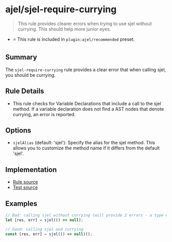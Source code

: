 # ajel/sjel-require-currying

> This rule provides clearer errors when trying to use sjel without currying. This should help more junior eyes.

- ⭐️ This rule is included in `plugin:ajel/recommended` preset.

## Summary

The `sjel-require-currying` rule provides a clear error that when calling sjel, you should be currying.

## Rule Details

- This rule checks for Variable Declarations that include a call to the sjel method. If a variable declaration does not find a AST nodes that denote currying, an error is reported.

## Options

- `sjelAlias` (default: 'sjel'): Specify the alias for the sjel method. This allows you to customize the method name if it differs from the default 'sjel'.

## Implementation

- [Rule source](https://github.com/Handfish/ajel-go/blob/main/packages/eslint-plugin-ajel/src/rules/sjel-require-currying.ts)
- [Test source](https://github.com/Handfish/ajel-go/blob/main/packages/eslint-plugin-ajel/tests/rules/sjel-require-currying.ts)

## Examples

```javascript
// Bad: calling sjel without currying (will provide 2 errors - a type error and our custom error)
let [res, err] = sjel(() => null);

// Good: calling sjel and currying
const [res, err] = sjel(() => null)();
```
